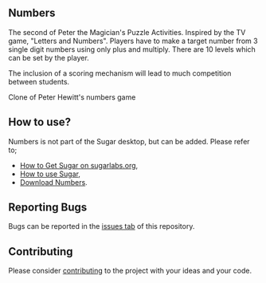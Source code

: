 ## Numbers ##

The second of Peter the Magician's Puzzle Activities.
Inspired by the TV game, "Letters and Numbers".
Players have to make a target number from 3 single digit numbers using only plus and multiply.
There are 10 levels which can be set by the player.

The inclusion of a scoring mechanism will lead to much competition between students.


Clone of Peter Hewitt's numbers game

How to use?
-----------

Numbers is not part of the Sugar desktop, but can be added. Please refer to;

* [How to Get Sugar on sugarlabs.org](https://sugarlabs.org/),
* [How to use Sugar](https://help.sugarlabs.org/),
* [Download Numbers](https://activities.sugarlabs.org/en-US/sugar/addon/4336).

Reporting Bugs
--------------

Bugs can be reported in the
[issues tab](https://github.com/sugarlabs/numbers/issues)
of this repository.

Contributing
------------

Please consider [contributing](https://github.com/sugarlabs/sugar-docs/blob/master/src/contributing.md) to the project with your ideas and your code.
